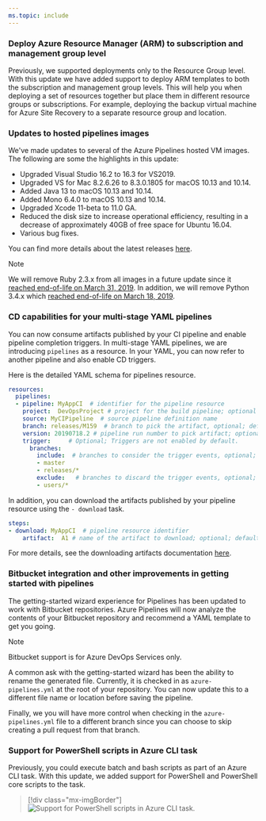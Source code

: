 ```yaml
---
ms.topic: include
---
```


### Deploy Azure Resource Manager (ARM) to subscription and management group level

Previously, we supported deployments only to the Resource Group level. With this update we have added support to deploy ARM templates to both the subscription and management group levels. This will help you when deploying a set of resources together but place them in different resource groups or subscriptions. For example, deploying the backup virtual machine for Azure Site Recovery to a separate resource group and location.

### Updates to hosted pipelines images

We've made updates to several of the Azure Pipelines hosted VM images. The following are some the highlights in this update:

* Upgraded Visual Studio 16.2 to 16.3 for VS2019.
* Upgraded VS for Mac 8.2.6.26 to 8.3.0.1805 for macOS 10.13 and 10.14.
* Added Java 13 to macOS 10.13 and 10.14.
* Added Mono 6.4.0 to  macOS 10.13 and 10.14.
* Upgraded Xcode 11-beta to 11.0 GA.
* Reduced the disk size to increase operational efficiency, resulting in a decrease of approximately 40GB of free space for Ubuntu 16.04.
* Various bug fixes.

You can find more details about the latest releases [here](https://github.com/microsoft/azure-pipelines-image-generation/releases).

> [!Note] 
> We will remove Ruby 2.3.x from all images in a future update since it [reached end-of-life on March 31, 2019](https://www.ruby-lang.org/en/news/2019/03/31/support-of-ruby-2-3-has-ended/). In addition, we will remove Python 3.4.x which [reached end-of-life on March 18, 2019](https://www.python.org/downloads/release/python-340/).

### CD capabilities for your multi-stage YAML pipelines

You can now consume artifacts published by your CI pipeline and enable pipeline completion triggers. In multi-stage YAML pipelines, we are introducing `pipelines` as a resource. In your YAML, you can now refer to another pipeline and also enable CD triggers.

Here is the detailed YAML schema for pipelines resource.

```yaml
resources: 
  pipelines:
  - pipeline: MyAppCI  # identifier for the pipeline resource
    project:  DevOpsProject # project for the build pipeline; optional input for current project
    source: MyCIPipeline  # source pipeline definition name
    branch: releases/M159  # branch to pick the artifact, optional; defaults to all branches
    version: 20190718.2 # pipeline run number to pick artifact; optional; defaults to last successfully completed run
    trigger:     # Optional; Triggers are not enabled by default.
      branches:  
        include:  # branches to consider the trigger events, optional; defaults to all branches.
        - master
        - releases/*
        exclude:   # branches to discard the trigger events, optional; defaults to none.
        - users/*  
```

In addition, you can download the artifacts published by your pipeline resource using the `- download` task.

```yaml
steps: 
- download: MyAppCI  # pipeline resource identifier
    artifact:  A1 # name of the artifact to download; optional; defaults to all artifacts
```

For more details, see the downloading artifacts documentation [here](/azure/devops/pipelines/artifacts/pipeline-artifacts?tabs=yaml&view=azure-devops&preserve-view=true#downloading-artifacts).

### Bitbucket integration and other improvements in getting started with pipelines

The getting-started wizard experience for Pipelines has been updated to work with Bitbucket repositories. Azure Pipelines will now analyze the contents of your Bitbucket repository and recommend a YAML template to get you going. 

> [!NOTE]
> Bitbucket support is for Azure DevOps Services only.

A common ask with the getting-started wizard has been the ability to rename the generated file. Currently, it is checked in as `azure-pipelines.yml` at the root of your repository. You can now update this to a different file name or location before saving the pipeline.

Finally, we you will have more control when checking in the `azure-pipelines.yml` file to a different branch since you can choose to skip creating a pull request from that branch.

### Support for PowerShell scripts in Azure CLI task

Previously, you could execute batch and bash scripts as part of an Azure CLI task. With this update, we added support for PowerShell and PowerShell core scripts to the task. 

> [!div class="mx-imgBorder"]
> ![Support for PowerShell scripts in Azure CLI task.](../../media/159_13.png)